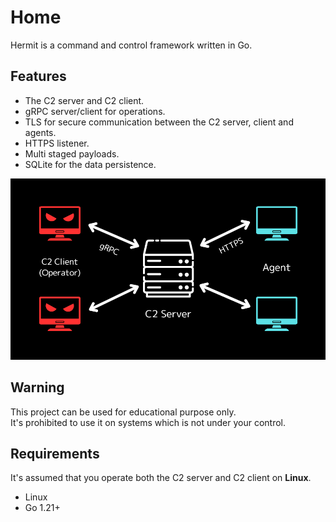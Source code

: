 # Home

Hermit is a command and control framework written in Go.

## Features

- The C2 server and C2 client.
- gRPC server/client for operations.
- TLS for secure communication between the C2 server, client and agents.
- HTTPS listener.
- Multi staged payloads.
- SQLite for the data persistence.

![diagram](assets/diagram.png)

## Warning

This project can be used for educational purpose only.  
It's prohibited to use it on systems which is not under your control.

## Requirements

It's assumed that you operate both the C2 server and C2 client on **Linux**.

- Linux
- Go 1.21+
